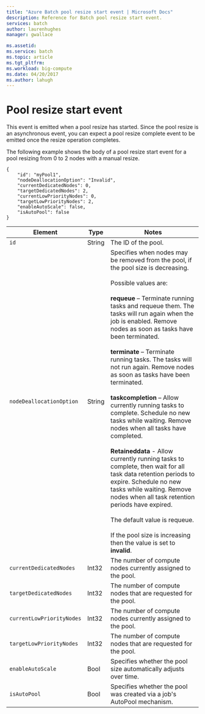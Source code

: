 ```yaml
---
title: "Azure Batch pool resize start event | Microsoft Docs"
description: Reference for Batch pool resize start event.
services: batch
author: laurenhughes
manager: gwallace

ms.assetid: 
ms.service: batch
ms.topic: article
ms.tgt_pltfrm: 
ms.workload: big-compute
ms.date: 04/20/2017
ms.author: lahugh
---
```


# Pool resize start event

 This event is emitted when a pool resize has started. Since the pool resize is an asynchronous event, you can expect a pool resize complete event to be emitted once the resize operation completes.

 The following example shows the body of a pool resize start event for a pool resizing from 0 to 2 nodes with a manual resize.

```
{
	"id": "myPool1",
	"nodeDeallocationOption": "Invalid",
	"currentDedicatedNodes": 0,
	"targetDedicatedNodes": 2,
	"currentLowPriorityNodes": 0,
	"targetLowPriorityNodes": 2,
	"enableAutoScale": false,
	"isAutoPool": false
}
```

|Element|Type|Notes|
|-------------|----------|-----------|
|`id`|String|The ID of the pool.|
|`nodeDeallocationOption`|String|Specifies when nodes may be removed from the pool, if the pool size is decreasing.<br /><br /> Possible values are:<br /><br /> **requeue** – Terminate running tasks and requeue them. The tasks will run again when the job is enabled. Remove nodes as soon as tasks have been terminated.<br /><br /> **terminate** – Terminate running tasks. The tasks will not run again. Remove nodes as soon as tasks have been terminated.<br /><br /> **taskcompletion** – Allow currently running tasks to complete. Schedule no new tasks while waiting. Remove nodes when all tasks have completed.<br /><br /> **Retaineddata** - Allow currently running tasks to complete, then wait for all task data retention periods to expire. Schedule no new tasks while waiting. Remove nodes when all task retention periods have expired.<br /><br /> The default value is requeue.<br /><br /> If the pool size is increasing then the value is set to **invalid**.|
|`currentDedicatedNodes`|Int32|The number of compute nodes currently assigned to the pool.|
|`targetDedicatedNodes`|Int32|The number of compute nodes that are requested for the pool.|
|`currentLowPriorityNodes`|Int32|The number of compute nodes currently assigned to the pool.|
|`targetLowPriorityNodes`|Int32|The number of compute nodes that are requested for the pool.|
|`enableAutoScale`|Bool|Specifies whether the pool size automatically adjusts over time.|
|`isAutoPool`|Bool|Specifies whether the pool was created via a job's AutoPool mechanism.|
